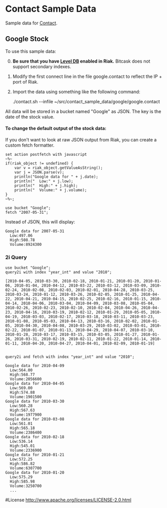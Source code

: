 Contact Sample Data
===================

Sample data for [Contact](https://github.com/metadave/contact).

## Google Stock

To use this sample data:

0) **Be sure that you have [Level DB](http://docs.basho.com/riak/latest/tutorials/choosing-a-backend/LevelDB/) enabled in 
Riak.** Bitcask does not support secondary indexes.

1) Modify the first connect line in the file google.contact to reflect the IP + port of Riak.

2) Import the data using something like the following command:

	./contact.sh --infile ~/src/contact_sample_data/google/google.contact
	
	
All data will be stored in a bucket named "Google" as JSON. The key is the date of the stock value.

#### To change the default output of the stock data:

If you don't want to look at raw JSON output from Riak, you can create a custom fetch formatter.


```
set action postfetch with javascript 
~%~
if(riak_object != undefined) { 
    var v = riak_object.getValueAsString(); 
    var j = JSON.parse(v);
    println("Google data for " + j.date);
    println("  Low:" + j.low);
    println("  High:" + j.high);
    println("  Volume:" + j.volume);
}
~%~;

use bucket "Google";
fetch "2007-05-31";
```

Instead of JSON, this will display:

```
Google data for 2007-05-31
  Low:497.06
  High:508.78
  Volume:8924300
```

### 2i Query

```
use bucket "Google";
query2i with index "year_int" and value "2010";

[2010-04-05, 2010-03-30, 2010-02-18, 2010-01-21, 2010-01-20, 2010-01-06, 2010-01-04, 2010-04-12, 2010-03-22, 2010-03-12, 2010-03-09, 2010-02-24, 2010-02-08, 2010-02-03, 2010-02-01, 2010-04-28, 2010-03-25, 2010-03-24, 2010-01-12, 2010-03-26, 2010-02-05, 2010-01-25, 2010-04-22, 2010-04-21, 2010-04-15, 2010-02-25, 2010-02-16, 2010-01-15, 2010-04-14, 2010-04-06, 2010-03-04, 2010-04-09, 2010-03-08, 2010-05-04, 2010-02-26, 2010-02-23, 2010-02-10, 2010-02-04, 2010-04-26, 2010-04-23, 2010-04-16, 2010-03-19, 2010-02-12, 2010-01-29, 2010-05-05, 2010-04-19, 2010-03-03, 2010-02-17, 2010-03-18, 2010-03-11, 2010-03-23, 2010-01-08, 2010-05-03, 2010-04-13, 2010-03-16, 2010-02-02, 2010-01-05, 2010-04-30, 2010-04-08, 2010-03-29, 2010-03-02, 2010-03-01, 2010-02-22, 2010-01-07, 2010-01-13, 2010-04-29, 2010-04-07, 2010-03-10, 2010-01-28, 2010-03-17, 2010-03-15, 2010-03-05, 2010-01-27, 2010-01-26, 2010-03-31, 2010-02-19, 2010-02-11, 2010-01-22, 2010-01-14, 2010-01-11, 2010-04-20, 2010-04-27, 2010-04-01, 2010-02-09, 2010-01-19]


query2i and fetch with index "year_int" and value "2010";

Google data for 2010-04-09
  Low:564.00
  High:568.77
  Volume:2056600
Google data for 2010-04-05
  Low:569.00
  High:574.88
  Volume:1901500
Google data for 2010-03-30
  Low:560.28
  High:567.63
  Volume:1977900
Google data for 2010-03-08
  Low:561.01
  High:565.18
  Volume:2386400
Google data for 2010-02-18
  Low:536.14
  High:545.01
  Volume:2336900
Google data for 2010-01-21
  Low:572.25
  High:586.82
  Volume:6307700
Google data for 2010-01-20
  Low:575.29
  High:585.98
  Volume:3250700
  ...
```


#License
http://www.apache.org/licenses/LICENSE-2.0.html
